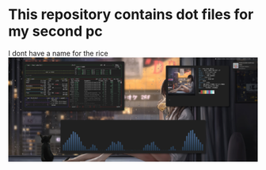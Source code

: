 # This repository contains dot files for my second pc
I dont have a name for the rice
![A screenshot](images/ultrawiderice.png)
